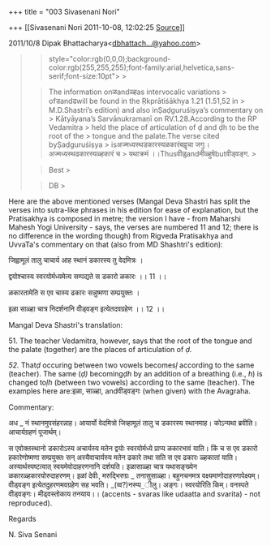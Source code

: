 +++
title = "003 Sivasenani Nori"

+++
[[Sivasenani Nori	2011-10-08, 12:02:25 [Source](https://groups.google.com/g/bvparishat/c/t66mMJhN7Vc)]]



2011/10/8 Dipak Bhattacharya\<[dbhattach...@yahoo.com]()\>

  

> 
> >  style="color:rgb(0,0,0);background-color:rgb(255,255,255);font-family:arial,helvetica,sans-serif;font-size:10pt"> >
> 
> > 
> > 
> > The information onळandळ्हas intervocalic variations > ofडandढwill be found in the Ṛkprātiśākhya 1.21 (1.51,52 in > M.D.Shastri’s edition) and also inṢaḍguruśiṣya’s commentary on > Kātyāyana’s Sarvānukramaṇī on RV.1.28.According to the RP Vedamitra > held the place of articulation of ḍ and ḍh to be the root of the > tongue and the palate.The verse cited byṢaḍguruśiṣya > isअज्मध्यस्थडकारस्यळकारंबह्वृचा जगुः। अज्मध्यस्थढकारस्यळ्हकारं च > यथाक्रमं ।।Thusवीळुandमीळ्हुषेbutवीड्वङ्ग. >
> 
> > 
> > Best >
> 
> > 
> > DB >
> 
> > 
> > 

  

Here are the above mentioned verses (Mangal Deva Shastri has split the verses into sutra-like phrases in his edition for ease of explanation, but the Pratisakhya is composed in metre; the version I have - from Maharshi Mahesh Yogi University - says, the verses are numbered 11 and 12; there is no difference in the wording though) from Rigveda Pratisakhya and UvvaTa's commentary on that (also from MD Shashtri's edition):

  

जिह्वामूलं तालु चाचार्य आह स्थानं डकारस्य तु वेदमित्रः ।

द्वयोश्चास्य स्वरयोर्मध्यमेत्य सम्पद्यते स डकारो ळकारः ।। 11 ।।

ळकारतामेति स एव चास्य ढकारः सन्नुष्मणा सम्प्रयुक्तः ।

इळा साळ्हा चात्र निदर्शनानि वीड्वङ्ग इत्येतदवग्रहेण ।। 12 ।।

  

Mangal Deva Shastri's translation:

51\. The teacher Vedamitra, however, says that the root of the tongue and the palate (together) are the places of articulation of *ḍ.*

*52.* That*ḍ* occuring between two vowels becomes*ḷ* according to the same (teacher). The same (*ḍ)* becoming*ḍh* by an addition of a breathing (i.e., *h*) is changed to*ḷh* (between two vowels) according to the same (teacher). The examples here are:इळा, साळ्हा, andवीड्वङ्गः (when given) with the Avagraha.

  

Commentary:

अध \_ नं स्थानमुपसंहरन्नाह। आयार्यो वेदमित्रो जिव्हामूलं तालु च डकारस्य स्थानमाह। कोऽन्यथा ब्रवीति। आचार्यग्रहणं पूजार्थम्।

  

स एवोक्तस्थानो डकारोऽस्य अचार्यस्य मतेन द्वयोः स्वरयोर्मध्ये प्राप्य ळकारभावं याति। किं च स एव डकारो हकारेणोष्मणा सम्प्रयुक्तः सन् अस्यैवाचार्यस्य मतेन ढकारे तथा सति स एव ढकारः ळ्हकातां याति। अस्यार्थस्पष्टत्वात् स्वयमेवोदाहरणनानि दर्शयति। इळासाळ्हा चात्र यथासङ्ख्येन ळकारळ्हकारयोरुदाहरणम्। इळां देवीः, मरुद्भिरुग्रः \_ तनासुसाळ्हा। बहुनचनमत्र वक्ष्यमाणोदाहरणापेक्ष्यम्। वीड्वङ्ग इत्येतदुहरणमवग्रहेण सह भवति। \_(व्व?)नस्प्प\_ीलु। अङ्गः। स्वरयोरिति किम्। वनस्पते वीड्वङ्गः। मीढ्वस्तोकाय तनयाय।। (accents - svaras like udaatta and svarita) - not reproduced).

  

  

Regards

N. Siva Senani  
  

  

  

